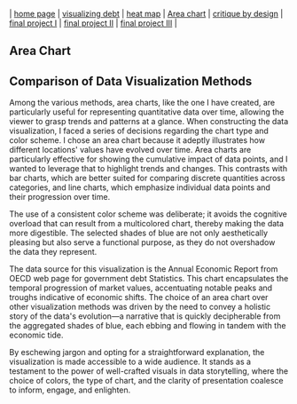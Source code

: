 | [home page](https://varshithams.github.io/portfolio/) | [visualizing debt](visualizing-government-debt) |  [heat map](heat-map) | [Area chart](area-chart) | [critique by design](critique-by-design) | [final project I](final-project-part-one) | [final project II](final-project-part-two) | [final project III](final-project-part-three) |

## Area Chart
<script type='module' src='https://prod-useast-b.online.tableau.com/javascripts/api/tableau.embedding.3.latest.min.js'></script><tableau-viz id='tableau-viz' src='https://prod-useast-b.online.tableau.com/t/tableaudatavizvms/views/TableaudatavizAreachart/Areachart' width='1470' height='793' hide-tabs toolbar='bottom' ></tableau-viz>

## Comparison of Data Visualization Methods

Among the various methods, area charts, like the one I have created, are particularly useful for representing quantitative data over time, allowing the viewer to grasp trends and patterns at a glance. When constructing the data visualization, I faced a series of decisions regarding the chart type and color scheme. I chose an area chart because it adeptly illustrates how different locations' values have evolved over time. Area charts are particularly effective for showing the cumulative impact of data points, and I wanted to leverage that to highlight trends and changes. This contrasts with bar charts, which are better suited for comparing discrete quantities across categories, and line charts, which emphasize individual data points and their progression over time.

 The use of a consistent color scheme was deliberate; it avoids the cognitive overload that can result from a multicolored chart, thereby making the data more digestible. The selected shades of blue are not only aesthetically pleasing but also serve a functional purpose, as they do not overshadow the data they represent.

The data source for this visualization is the Annual Economic Report from OECD web page for government debt Statistics. This chart encapsulates the temporal progression of market values, accentuating notable peaks and troughs indicative of economic shifts. The choice of an area chart over other visualization methods was driven by the need to convey a holistic story of the data's evolution—a narrative that is quickly decipherable from the aggregated shades of blue, each ebbing and flowing in tandem with the economic tide.

By eschewing jargon and opting for a straightforward explanation, the visualization is made accessible to a wide audience. It stands as a testament to the power of well-crafted visuals in data storytelling, where the choice of colors, the type of chart, and the clarity of presentation coalesce to inform, engage, and enlighten.


